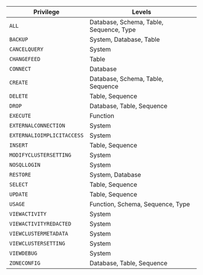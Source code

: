 Privilege | Levels
----------|------------
`ALL` | Database, Schema, Table, Sequence, Type
`BACKUP` | System, Database, Table
`CANCELQUERY` | System
`CHANGEFEED` | Table
`CONNECT` | Database
`CREATE` | Database, Schema, Table, Sequence
`DELETE` | Table, Sequence
`DROP` | Database, Table, Sequence
`EXECUTE` | Function
`EXTERNALCONNECTION` | System
`EXTERNALIOIMPLICITACCESS` | System
`INSERT` | Table, Sequence
`MODIFYCLUSTERSETTING` | System
`NOSQLLOGIN` | System
`RESTORE` | System, Database
`SELECT` | Table, Sequence
`UPDATE` | Table, Sequence
`USAGE`  | Function, Schema, Sequence, Type
`VIEWACTIVITY` | System
`VIEWACTIVITYREDACTED` | System
`VIEWCLUSTERMETADATA` | System
`VIEWCLUSTERSETTING` | System
`VIEWDEBUG` | System
`ZONECONFIG` | Database, Table, Sequence
